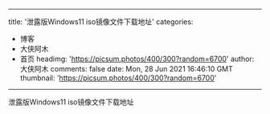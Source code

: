 
---
title: '泄露版Windows11 iso镜像文件下载地址'
categories: 
 - 博客
 - 大侠阿木
 - 首页
headimg: 'https://picsum.photos/400/300?random=6700'
author: 大侠阿木
comments: false
date: Mon, 28 Jun 2021 16:46:10 GMT
thumbnail: 'https://picsum.photos/400/300?random=6700'
---

<div>   
泄露版Windows11 iso镜像文件下载地址  
</div>
            